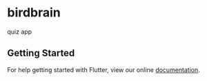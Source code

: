 # birdbrain

quiz app

## Getting Started

For help getting started with Flutter, view our online
[documentation](https://flutter.io/).
